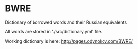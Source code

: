 # BWRE

Dictionary of borrowed words and their Russian equivalents

All words are stored in './src/dictionary.yml' file.

Working dictionary is here: http://pages.odynokov.com/BWRE/
